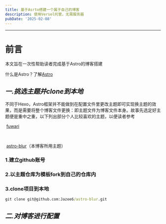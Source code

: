 ```yaml
---
title: 基于Asrto搭建一个属于自己的博客
description: 使用Versel托管，无需服务器
pubDate: '2025-02-08'
---
```


------

# 前言

本文旨在一次性帮助读者完成基于Astro的博客搭建

什么是Astro？了解[Astro](https://docs.astro.build/zh-cn/concepts/why-astro/)

## ***一.挑选主题并clone到本地***

​	不同于Hexo，Astro框架并不能做到在配置文件里更改主题即可实现换主题的效果，而是需要将整个博客文件更换：即主题文件为博客文件本身。故事先选定好主题便是重中之重，以下列出部分个人比较喜欢的主题，以便读者参考

​	[fuwari](https://github.com/saicaca/fuwari)

​	

​	[astro-blur](https://github.com/Jazee6/astro-blur)（本博客所用主题）

### 	1.建立github账号

### 	2.以主题仓库为模板fork到自己的仓库内

### 	3.clone项目到本地

```cmd
git clone git@github.com:Jazee6/astro-blur.git
```



## ***二.对博客进行配置***

​	

​	
